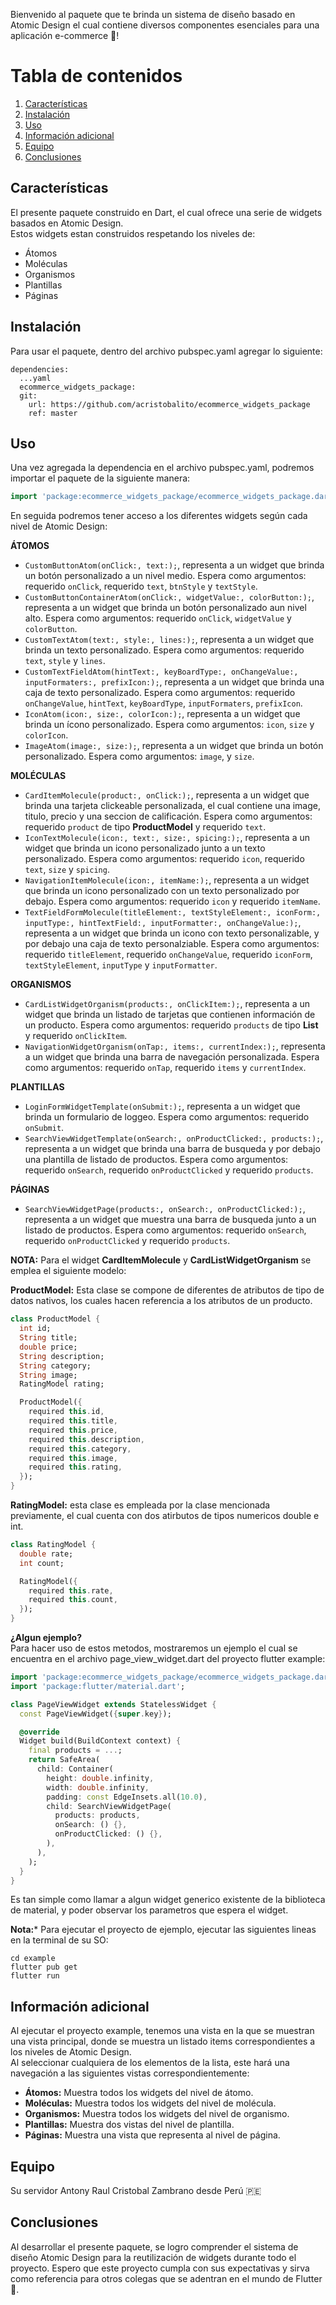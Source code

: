 Bienvenido al paquete que te brinda un sistema de diseño basado en Atomic Design el cual contiene diversos componentes esenciales para una aplicación e-commerce 🛒!

# Tabla de contenidos
1. [Características](#Características)
2. [Instalación](#Instalación)
3. [Uso](#Uso)
4. [Información adicional](#Información_adicional)
5. [Equipo](#Equipo)
6. [Conclusiones](#Conclusiones)

## Características

El presente paquete construido en Dart, el cual ofrece una serie de widgets basados en Atomic Design.  
Estos widgets estan construidos respetando los niveles de:  
* Átomos
* Moléculas
* Organismos
* Plantillas
* Páginas

## Instalación

Para usar el paquete, dentro del archivo pubspec.yaml agregar lo siguiente:   
```
dependencies:
  ...yaml
  ecommerce_widgets_package:
  git:
    url: https://github.com/acristobalito/ecommerce_widgets_package
    ref: master
```

## Uso

Una vez agregada la dependencia en el archivo pubspec.yaml, podremos importar el paquete de la siguiente manera:
```dart
import 'package:ecommerce_widgets_package/ecommerce_widgets_package.dart';
```  
En seguida podremos tener acceso a los diferentes widgets según cada nivel de Atomic Design:  

**ÁTOMOS**  
* `CustomButtonAtom(onClick:, text:);`, representa a un widget que brinda un botón personalizado a un nivel medio. Espera como argumentos: requerido `onClick`, requerido `text`, `btnStyle` y `textStyle`.
* `CustomButtonContainerAtom(onClick:, widgetValue:, colorButton:);`, representa a un widget que brinda un botón personalizado aun nivel alto. Espera como argumentos: requerido `onClick`, `widgetValue` y `colorButton`.
* `CustomTextAtom(text:, style:, lines:);`, representa a un widget que brinda un texto personalizado. Espera como argumentos: requerido `text`, `style` y `lines`.
* `CustomTextFieldAtom(hintText:, keyBoardType:, onChangeValue:, inputFormaters:, prefixIcon:);`, representa a un widget que brinda una caja de texto personalizado. Espera como argumentos: requerido `onChangeValue`, `hintText`, `keyBoardType`, `inputFormaters`, `prefixIcon`.
* `IconAtom(icon:, size:, colorIcon:);`, representa a un widget que brinda un ícono personalizado. Espera como argumentos: `icon`, `size` y `colorIcon`.
* `ImageAtom(image:, size:);`, representa a un widget que brinda un botón personalizado. Espera como argumentos: `image`, y `size`.
  
**MOLÉCULAS**  
* `CardItemMolecule(product:, onClick:);`, representa a un widget que brinda una tarjeta clickeable personalizada, el cual contiene una image, titulo, precio y una seccion de calificación. Espera como argumentos: requerido `product` de tipo **ProductModel** y requerido `text`.
* `IconTextMolecule(icon:, text:, size:, spicing:);`, representa a un widget que brinda un icono personalizado junto a un texto personalizado. Espera como argumentos: requerido `icon`, requerido `text`, `size` y `spicing`.
* `NavigationItemMolecule(icon:, itemName:);`, representa a un widget que brinda un icono personalizado con un texto personalizado por debajo. Espera como argumentos: requerido `icon` y requerido `itemName`.
* `TextFieldFormMolecule(titleElement:, textStyleElement:, iconForm:, inputType:, hintTextField:, inputFormatter:, onChangeValue:);`, representa a un widget que brinda un icono con texto personalizable, y por debajo una caja de texto personalziable. Espera como argumentos: requerido `titleElement`, requerido `onChangeValue`, requerido `iconForm`, `textStyleElement`, `inputType` y `inputFormatter`.
  
**ORGANISMOS**  
* `CardListWidgetOrganism(products:, onClickItem:);`, representa a un widget que brinda un listado de tarjetas que contienen información de un producto. Espera como argumentos: requerido `products` de tipo **List<ProductModel>** y requerido `onClickItem`.
* `NavigationWidgetOrganism(onTap:, items:, currentIndex:);`, representa a un widget que brinda una barra de navegación personalizada. Espera como argumentos: requerido `onTap`, requerido `items` y `currentIndex`.
  
**PLANTILLAS**  
* `LoginFormWidgetTemplate(onSubmit:);`, representa a un widget que brinda un formulario de loggeo. Espera como argumentos: requerido `onSubmit`.
* `SearchViewWidgetTemplate(onSearch:, onProductClicked:, products:);`, representa a un widget que brinda una barra de busqueda y por debajo una plantilla de listado de productos. Espera como argumentos: requerido `onSearch`, requerido `onProductClicked` y requerido `products`.
  
**PÁGINAS**  
* `SearchViewWidgetPage(products:, onSearch:, onProductClicked:);`, representa a un widget que muestra una barra de busqueda junto a un listado de productos. Espera como argumentos: requerido `onSearch`, requerido `onProductClicked` y requerido `products`.
  
**NOTA:** Para el widget **CardItemMolecule** y **CardListWidgetOrganism** se emplea el siguiente modelo:  
  
**ProductModel:** Esta clase se compone de diferentes de atributos de tipo de datos nativos, los cuales hacen referencia a los atributos de un producto.
```dart
class ProductModel {
  int id;
  String title;
  double price;
  String description;
  String category;
  String image;
  RatingModel rating;

  ProductModel({
    required this.id,
    required this.title,
    required this.price,
    required this.description,
    required this.category,
    required this.image,
    required this.rating,
  });
}
```
**RatingModel:** esta clase es empleada por la clase mencionada previamente, el cual cuenta con dos atirbutos de tipos numericos double e int.
```dart
class RatingModel {
  double rate;
  int count;

  RatingModel({
    required this.rate,
    required this.count,
  });
}
```
**¿Algun ejemplo?**  
Para hacer uso de estos metodos, mostraremos un ejemplo el cual se encuentra en el archivo page_view_widget.dart del proyecto flutter example:
```dart
import 'package:ecommerce_widgets_package/ecommerce_widgets_package.dart';
import 'package:flutter/material.dart';

class PageViewWidget extends StatelessWidget {
  const PageViewWidget({super.key});

  @override
  Widget build(BuildContext context) {
    final products = ...;
    return SafeArea(
      child: Container(
        height: double.infinity,
        width: double.infinity,
        padding: const EdgeInsets.all(10.0),
        child: SearchViewWidgetPage(
          products: products,
          onSearch: () {},
          onProductClicked: () {},
        ),
      ),
    );
  }
}
```
Es tan simple como llamar a algun widget generico existente de la biblioteca de material, y poder observar los parametros que espera el widget.  
  
**Nota:*** Para ejecutar el proyecto de ejemplo, ejecutar las siguientes lineas en la terminal de su SO: 
```batch
cd example
flutter pub get
flutter run
```

## Información adicional

Al ejecutar el proyecto example, tenemos una vista en la que se muestran una vista principal, donde se muestra un listado items correspondientes a los niveles de Atomic Design.  
Al seleccionar cualquiera de los elementos de la lista, este hará una navegación a las siguientes vistas correspondientemente:
* **Átomos:** Muestra todos los widgets del nivel de átomo.
* **Moléculas:** Muestra todos los widgets del nivel de molécula.
* **Organismos:** Muestra todos los widgets del nivel de organismo.
* **Plantillas:** Muestra dos vistas del nivel de plantilla.
* **Páginas:** Muestra una vista que representa al nivel de página.

## Equipo
 Su servidor Antony Raul Cristobal Zambrano desde Perú 🇵🇪

## Conclusiones
Al desarrollar el presente paquete, se logro comprender el sistema de diseño Atomic Design para la reutilización de widgets durante todo el proyecto.
Espero que este proyecto cumpla con sus expectativas y sirva como referencia para otros colegas que se adentran en el mundo de Flutter 🩵.
